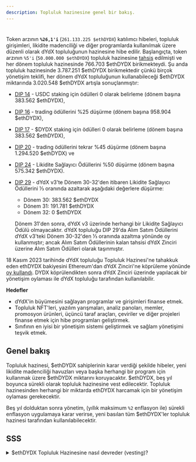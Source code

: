 ```yaml
---
description: Topluluk hazinesine genel bir bakış.
---
```


#

Token arzının **`%26,1'i`** (`261.133.225 $ethDYDX`) katılımcı hibeleri, topluluk girişimleri, likidite madenciliği ve diğer programlarda kullanılmak üzere düzenli olarak dYdX topluluğunun hazinesine hibe edilir. Başlangıçta, token arzının `%5'i` (`50.000.000 $ethDYDX`) topluluk hazinesine [tahsis](https://docs.dydx.community/dydx-governance/start-here/dydx-allocations) edilmişti ve her dönem topluluk hazinesinde 766.703 $ethDYDX birikmekteydi. Şu anda topluluk hazinesinde 3.787.251 $ethDYDX birikmektedir çünkü birçok yönetişim teklifi, her dönem dYdX topluluğunun kullanabileceği $ethDYDX miktarında 3.020.548 $ethDYDX artışla sonuçlanmıştır:

* [DIP 14](https://dydx.community/dashboard/proposal/7) - USDC staking için ödülleri 0 olarak belirleme (dönem başına 383.562 $ethDYDX),
* [DIP 16](https://dydx.community/dashboard/proposal/8) - trading ödüllerini %25 düşürme (dönem başına 958.904 $ethDYDX),
* [DIP 17](https://dydx.community/dashboard/proposal/9) - $DYDX staking için ödülleri 0 olarak belirleme (dönem başına 383.562 $ethDYDX),
* [DIP 20](https://dydx.community/dashboard/proposal/11) - trading ödüllerini tekrar %45 düşürme (dönem başına 1.294.520 $ethDYDX) ve
* [DIP 24](https://github.com/dydxfoundation/dip/blob/master/content/dips/DIP-24.md) - Likidite Sağlayıcı Ödüllerini %50 düşürme (dönem başına 575.342 $ethDYDX).
*   [DIP 29](https://dydx.community/dashboard/proposal/16) - dYdX v3'te Dönem 30-32'den itibaren Likidite Sağlayıcı Ödüllerini ⅓ oranında azaltarak aşağıdaki değerlere düşürme:

    * Dönem 30: 383.562 $ethDYDX
    * Dönem 31: 191.781 $ethDYDX
    * Dönem 32: 0 $ethDYDX

    Dönem 31'den sonra, dYdX v3 üzerinde herhangi bir Likidite Sağlayıcı Ödülü olmayacaktır. dYdX topluluğu DIP 29'da Alım Satım Ödüllerini dYdX v3'teki Dönem 30-32'den ⅓ oranında azaltma yönünde oy kullanmıştır; ancak Alım Satım Ödüllerinin kalan tahsisi dYdX Zinciri üzerine Alım Satım Ödülleri olarak taşınmıştır.

18 Kasım 2023 tarihinde dYdX topluluğu Topluluk Hazinesi'ne tahakkuk eden ethDYDX bakiyesini Ethereum'dan dYdX Zinciri'ne köprüleme yönünde [oy kullandı](https://dydx.community/dashboard/proposal/16). DYDX köprülendikten sonra dYdX Zinciri üzerinde yapılacak bir yönetişim oylaması ile dYdX topluluğu tarafından kullanılabilir.



**Hedefler**

* dYdX'in büyümesini sağlayan programlar ve girişimleri finanse etmek.
* Topluluk NFT'leri, yazılım yarışmaları, analiz panoları, memler, promosyon ürünleri, üçüncü taraf araçları, çeviriler ve diğer projeleri finanse etmek için hibe programları geliştirmek.
* Sınıfının en iyisi bir yönetişim sistemi geliştirmek ve sağlam yönetişimi teşvik etmek.

## Genel bakış

Topluluk hazinesi, $ethDYDX sahiplerinin karar verdiği şekilde hibeler, yeni likidite madenciliği havuzları veya başka herhangi bir program için kullanmak üzere $ethDYDX miktarını koruyacaktır. $ethDYDX, beş yıl boyunca sürekli olarak topluluk hazinesine vest edilecektir. Topluluk hazinesinden herhangi bir miktarda ethDYDX harcamak için bir yönetişim oylaması gerekecektir.

Beş yıl dolduktan sonra yönetim, (yıllık maksimum `%2` enflasyon ile) sürekli enflasyon uygulamaya karar verirse, yeni basılan tüm $ethDYDX'ler topluluk hazinesi tarafından kullanılabilecektir.

## SSS

<details>

<summary>$ethDYDX Topluluk Hazinesine nasıl devreder (vesting)?</summary>

Daha önce, Topluluk Hazinesi Devredicisi (ayrıntılara [buradan](https://docs.dydx.community/dydx-governance/resources/technical-overview#governance-architecture-overview) bakabilirsiniz) her saniye Topluluk Hazinesi'ne [`0,3169242627`](tel:03169242627) $ethDYDX kazandırıyordu. $ethDYDX devredildikten sonra Topluluk Hazinesi Devredicisi üzerinde `claim` (talep et) işlevini çağırmak, devredilen $ethDYDX'i Topluluk Hazinesine aktarıyordu. Herhangi bir dYdX topluluk üyesi [buradan](https://etherscan.io/address/0x08a90Fe0741B7DeF03fB290cc7B273F1855767D8#writeContract) Etherscan üzerinde `claim` işlevini çağırarak (gas ücreti olarak bir miktar ETH gerektiriyordu), devredilen $ethDYDX'i Topluluk Hazinesi Devredicisi'nden Topluluk Hazinesine taşıyabiliyordu.

Lütfen dYdX topluluğu tarafından topluluk hazinesinin kontrolü hakkında daha fazla bilgi edinmek için dYdX Foundation'ın [Kullanım Şartlarına](https://dydx.foundation/terms) göz atın.

![](../.gitbook/assets/image.png)

</details>

